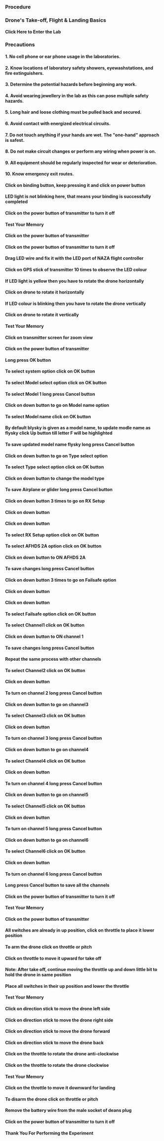 ### Procedure

### Drone's Take-off, Flight & Landing Basics

#### Click Here to Enter the Lab

### Precautions

#### 1. No cell phone or ear phone usage in the laboratories.

#### 2. Know locations of laboratory safety showers, eyewashstations, and fire extinguishers.

#### 3. Determine the potential hazards before beginning any work.

#### 4. Avoid wearing jewellery in the lab as this can pose multiple safety hazards.

#### 5. Long hair and loose clothing must be pulled back and secured.

#### 6. Avoid contact with energized electrical circuits.

#### 7. Do not touch anything if your hands are wet. The "one-hand" approach is safest.

#### 8. Do not make circuit changes or perform any wiring when power is on.

#### 9. All equipment should be regularly inspected for wear or deterioration.

#### 10. Know emergency exit routes.

#### Click on binding button, keep pressing it and click on power button

#### LED light is not blinking here, that means your binding is successfully completed

#### Click on the power button of transmitter to turn it off

#### Test Your Memory

#### Click on the power button of transmitter

#### Click on the power button of transmitter to turn it off

#### Drag LED wire and fix it with the LED port of NAZA flight controller

#### Click on GPS stick of transmitter 10 times to observe the LED colour

#### If LED light is yellow then you have to rotate the drone horizontally

#### Click on drone to rotate it horizontally

#### If LED colour is blinking then you have to rotate the drone vertically

#### Click on drone to rotate it vertically

#### Test Your Memory

#### Click on transmitter screen for zoom view

#### Click on the power button of transmitter

#### Long press OK button

#### To select system option click on OK button

#### To select Model select option click on OK button

#### To select Model 1 long press Cancel button

#### Click on down button to go on Model name option

#### To select Model name click on OK button

#### By default blysky is given as a model name, to update modle name as flysky click Up button till letter F will be highlighted

#### To save updated model name flysky long press Cancel button

#### Click on down button to go on Type select option

#### To select Type select option click on OK button

#### Click on down button to change the model type

#### To save Airplane or glider long press Cancel button

#### Click on down button 3 times to go on RX Setup

#### Click on down button

#### Click on down button

#### To select RX Setup option click on OK button

#### To select AFHDS 2A option click on OK button

#### Click on down button to ON AFHDS 2A

#### To save changes long press Cancel button

#### Click on down button 3 times to go on Failsafe option

#### Click on down button

#### Click on down button

#### To select Failsafe option click on OK button

#### To select Channel1 click on OK button

#### Click on down button to ON channel 1

#### To save changes long press Cancel button

#### Repeat the same process with other channels

#### To select Channel2 click on OK button

#### Click on down button

#### To turn on channel 2 long press Cancel button

#### Click on down button to go on channel3

#### To select Channel3 click on OK button

#### Click on down button

#### To turn on channel 3 long press Cancel button

#### Click on down button to go on channel4

#### To select Channel4 click on OK button

#### Click on down button

#### To turn on channel 4 long press Cancel button

#### Click on down button to go on channel5

#### To select Channel5 click on OK button

#### Click on down button

#### To turn on channel 5 long press Cancel button

#### Click on down button to go on channel6

#### To select Channel6 click on OK button

#### Click on down button

#### To turn on channel 6 long press Cancel button

#### Long press Cancel button to save all the channels

#### Click on the power button of transmitter to turn it off

#### Test Your Memory

#### Click on the power button of transmitter

#### All switches are already in up position, click on throttle to place it lower position

#### To arm the drone click on throttle or pitch

#### Click on throttle to move it upward for take off

#### Note: After take off, continue moving the throttle up and down little bit to hold the drone in same position

#### Place all switches in their up position and lower the throttle

#### Test Your Memory

#### Click on direction stick to move the drone left side

#### Click on direction stick to move the drone right side

#### Click on direction stick to move the drone forward

#### Click on direction stick to move the drone back

#### Click on the throttle to rotate the drone anti-clockwise

#### Click on the throttle to rotate the drone clockwise

#### Test Your Memory

#### Click on the throttle to move it downward for landing

#### To disarm the drone click on throttle or pitch

#### Remove the battery wire from the male socket of deans plug

#### Click on the power button of transmitter to turn it off

#### Thank You For Performing the Experiment
